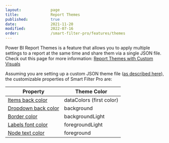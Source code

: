 ```yaml
---
layout:             page
title:              Report Themes
published:          true
date:               2021-11-20
modified:           2022-07-16
order:              /smart-filter-pro/features/themes
---
```


Power BI Report Themes is a feature that allows you to apply multiple settings to a report at the same time and share them via a single JSON file. Check out this page for more information: [Report Themes with Custom Visuals](../../features/themes.md)

Assuming you are setting up a custom JSON theme file ([as described here](https://docs.microsoft.com/en-us/power-bi/create-reports/desktop-report-themes#setting-theme-colors)), the customizable properties of Smart Filter Pro are:

| Property | Theme Color |
| -------- | ----------- |
| [Items back color](../options/appearance/index.md#items-back-color)       | dataColors (first color) |
| [Dropdown back color](../options/appearance/index.md#dropdown-back-color) | background |
| [Border color](../options/appearance/index.md#border-color)               | backgroundLight |
| [Labels font color](../options/labels/index.md)                           | foregroundLight |
| [Node text color](../options/appearance/index.md#node-text-color)         | foreground |

